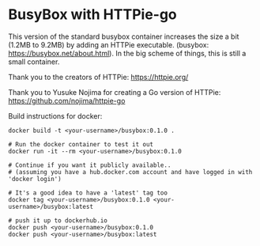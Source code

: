 # BusyBox with HTTPie-go 

This version of the standard busybox container increases the size a bit (1.2MB to 9.2MB) by adding an HTTPie executable.  (busybox: https://busybox.net/about.html).  In the big scheme of things, this is still a small container.

Thank you to the creators of HTTPie: https://httpie.org/

Thank you to Yusuke Nojima for creating a Go version of HTTPie: https://github.com/nojima/httpie-go

Build instructions for docker:
```
docker build -t <your-username>/busybox:0.1.0 .

# Run the docker container to test it out
docker run -it --rm <your-username>/busybox:0.1.0

# Continue if you want it publicly available..
# (assuming you have a hub.docker.com account and have logged in with 'docker login')

# It's a good idea to have a 'latest' tag too
docker tag <your-username>/busybox:0.1.0 <your-username>/busybox:latest

# push it up to dockerhub.io
docker push <your-username>/busybox:0.1.0
docker push <your-username>/busybox:latest
```
